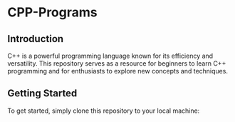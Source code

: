 # CPP-Programs

## Introduction

C++ is a powerful programming language known for its efficiency and versatility. This repository serves as a resource for beginners to learn C++ programming and for enthusiasts to explore new concepts and techniques.

## Getting Started

To get started, simply clone this repository to your local machine:
